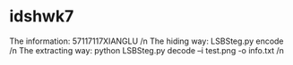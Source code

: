 # idshwk7
The information: 57117117XIANGLU /n
The hiding way: LSBSteg.py encode /n
The extracting way: python LSBSteg.py decode –i test.png -o info.txt /n
